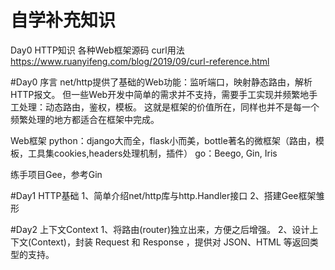 # 自学补充知识
Day0
	HTTP知识
	各种Web框架源码
	curl用法 https://www.ruanyifeng.com/blog/2019/09/curl-reference.html


#Day0 序言
net/http提供了基础的Web功能：监听端口，映射静态路由，解析HTTP报文。
但一些Web开发中简单的需求并不支持，需要手工实现并频繁地手工处理：动态路由，鉴权，模板。
这就是框架的价值所在，同样也并不是每一个频繁处理的地方都适合在框架中完成。

Web框架
	python：django大而全，flask小而美，bottle著名的微框架（路由，模板，工具集cookies,headers处理机制，插件）
	go：Beego, Gin, Iris

练手项目Gee，参考Gin

#Day1 HTTP基础
1、简单介绍net/http库与http.Handler接口
2、搭建Gee框架雏形

#Day2 上下文Context
1、将路由(router)独立出来，方便之后增强。
2、设计上下文(Context)，封装 Request 和 Response ，提供对 JSON、HTML 等返回类型的支持。


